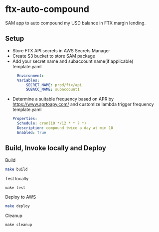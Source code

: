 # ftx-auto-compound

SAM app to auto compound my USD balance in FTX margin lending.

## Setup
* Store FTX API secrets in AWS Secrets Manager
* Create S3 bucket to store SAM package
* Add your secret name and subaccount name(if applicable) template.yaml
  ```yaml
    Environment:
    Variables:
        SECRET_NAME: prod/ftx/api
        SUBACC_NAME: subaccount1
  ```
* Determine a suitable frequency based on APR by https://www.aprtoapy.com/ and customize lambda trigger frequency
  template.yaml
  ```yaml
  Properties:
    Schedule: cron(10 */12 * * ? *)
    Description: compound twice a day at min 10
    Enabled: True
  ```

## Build, Invoke locally and Deploy

Build
```bash
make build
```

Test locally
```
make test
```

Deploy to AWS
```bash
make deploy
```

Cleanup
```
make cleanup
```
